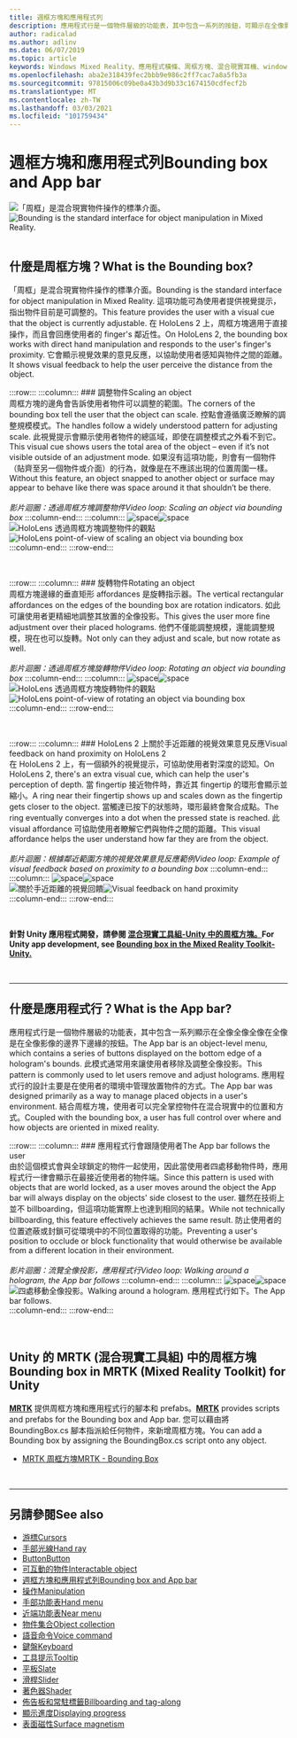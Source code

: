 ```yaml
---
title: 週框方塊和應用程式列
description: 應用程式行是一個物件層級的功能表，其中包含一系列的按鈕，可顯示在全像影像的範圍下邊緣。
author: radicalad
ms.author: adlinv
ms.date: 06/07/2019
ms.topic: article
keywords: Windows Mixed Reality、應用程式橫條、周框方塊、混合現實耳機、windows mixed reality 耳機、虛擬實境耳機、HoloLens、MRTK、混合現實工具組
ms.openlocfilehash: aba2e318439fec2bbb9e986c2ff7cac7a8a5fb3a
ms.sourcegitcommit: 97815006c09be0a43b3d9b33c1674150cdfecf2b
ms.translationtype: MT
ms.contentlocale: zh-TW
ms.lasthandoff: 03/03/2021
ms.locfileid: "101759434"
---
```

# <a name="bounding-box-and-app-bar"></a><span data-ttu-id="80d8f-104">週框方塊和應用程式列</span><span class="sxs-lookup"><span data-stu-id="80d8f-104">Bounding box and App bar</span></span>
<span data-ttu-id="80d8f-105">![「周框」是混合現實物件操作的標準介面。](images/UX_Hero_BoundingBox.jpg)</span><span class="sxs-lookup"><span data-stu-id="80d8f-105">![Bounding is the standard interface for object manipulation in Mixed Reality.](images/UX_Hero_BoundingBox.jpg)</span></span><br>
<br>

## <a name="what-is-the-bounding-box"></a><span data-ttu-id="80d8f-106">什麼是周框方塊？</span><span class="sxs-lookup"><span data-stu-id="80d8f-106">What is the Bounding box?</span></span>

<span data-ttu-id="80d8f-107">「周框」是混合現實物件操作的標準介面。</span><span class="sxs-lookup"><span data-stu-id="80d8f-107">Bounding is the standard interface for object manipulation in Mixed Reality.</span></span> <span data-ttu-id="80d8f-108">這項功能可為使用者提供視覺提示，指出物件目前是可調整的。</span><span class="sxs-lookup"><span data-stu-id="80d8f-108">This feature provides the user with a visual cue that the object is currently adjustable.</span></span> <span data-ttu-id="80d8f-109">在 HoloLens 2 上，周框方塊適用于直接操作，而且會回應使用者的 finger's 鄰近性。</span><span class="sxs-lookup"><span data-stu-id="80d8f-109">On HoloLens 2, the bounding box works with direct hand manipulation and responds to the user's finger's proximity.</span></span> <span data-ttu-id="80d8f-110">它會顯示視覺效果的意見反應，以協助使用者感知與物件之間的距離。</span><span class="sxs-lookup"><span data-stu-id="80d8f-110">It shows visual feedback to help the user perceive the distance from the object.</span></span>

:::row:::
    :::column:::
        ### <a name="scaling-an-objectbr"></a><span data-ttu-id="80d8f-111">調整物件</span><span class="sxs-lookup"><span data-stu-id="80d8f-111">Scaling an object</span></span><br>
        <span data-ttu-id="80d8f-112">周框方塊的邊角會告訴使用者物件可以調整的範圍。</span><span class="sxs-lookup"><span data-stu-id="80d8f-112">The corners of the bounding box tell the user that the object can scale.</span></span> <span data-ttu-id="80d8f-113">控點會遵循廣泛瞭解的調整規模模式。</span><span class="sxs-lookup"><span data-stu-id="80d8f-113">The handles follow a widely understood pattern for adjusting scale.</span></span> <span data-ttu-id="80d8f-114">此視覺提示會顯示使用者物件的總區域，即使在調整模式之外看不到它。</span><span class="sxs-lookup"><span data-stu-id="80d8f-114">This visual cue shows users the total area of the object – even if it’s not visible outside of an adjustment mode.</span></span> <span data-ttu-id="80d8f-115">如果沒有這項功能，則會有一個物件（貼齊至另一個物件或介面）的行為，就像是在不應該出現的位置周圍一樣。</span><span class="sxs-lookup"><span data-stu-id="80d8f-115">Without this feature, an object snapped to another object or surface may appear to behave like there was space around it that shouldn’t be there.</span></span><br>
        <br>
        <span data-ttu-id="80d8f-116">*影片迴圈：透過周框方塊調整物件*</span><span class="sxs-lookup"><span data-stu-id="80d8f-116">*Video loop: Scaling an object via bounding box*</span></span>
    :::column-end:::
        :::column:::
        <span data-ttu-id="80d8f-117">![space](images/spacer-20x582.png)</span><span class="sxs-lookup"><span data-stu-id="80d8f-117">![space](images/spacer-20x582.png)</span></span><br>
       <span data-ttu-id="80d8f-118">![HoloLens 透過周框方塊調整物件的觀點](images/HoloLens2_BoundingBox.gif)</span><span class="sxs-lookup"><span data-stu-id="80d8f-118">![HoloLens point-of-view of scaling an object via bounding box](images/HoloLens2_BoundingBox.gif)</span></span><br>
    :::column-end:::
:::row-end:::

<br>

:::row:::
    :::column:::
        ### <a name="rotating-an-objectbr"></a><span data-ttu-id="80d8f-119">旋轉物件</span><span class="sxs-lookup"><span data-stu-id="80d8f-119">Rotating an object</span></span><br>
        <span data-ttu-id="80d8f-120">周框方塊邊緣的垂直矩形 affordances 是旋轉指示器。</span><span class="sxs-lookup"><span data-stu-id="80d8f-120">The vertical rectangular affordances on the edges of the bounding box are rotation indicators.</span></span> <span data-ttu-id="80d8f-121">如此可讓使用者更精細地調整其放置的全像投影。</span><span class="sxs-lookup"><span data-stu-id="80d8f-121">This gives the user more fine adjustment over their placed holograms.</span></span> <span data-ttu-id="80d8f-122">他們不僅能調整規模，還能調整規模，現在也可以旋轉。</span><span class="sxs-lookup"><span data-stu-id="80d8f-122">Not only can they adjust and scale, but now rotate as well.</span></span><br>
        <br>
        <span data-ttu-id="80d8f-123">*影片迴圈：透過周框方塊旋轉物件*</span><span class="sxs-lookup"><span data-stu-id="80d8f-123">*Video loop: Rotating an object via bounding box*</span></span>
    :::column-end:::
        :::column:::
        <span data-ttu-id="80d8f-124">![space](images/spacer-20x582.png)</span><span class="sxs-lookup"><span data-stu-id="80d8f-124">![space](images/spacer-20x582.png)</span></span><br>
       <span data-ttu-id="80d8f-125">![HoloLens 透過周框方塊旋轉物件的觀點](images/HoloLens2_BoundingBox_Rotate.gif)</span><span class="sxs-lookup"><span data-stu-id="80d8f-125">![HoloLens point-of-view of rotating an object via bounding box](images/HoloLens2_BoundingBox_Rotate.gif)</span></span><br>
    :::column-end:::
:::row-end:::

<br>

:::row:::
    :::column:::
        ### <a name="visual-feedback-on-hand-proximity-on-hololens-2br"></a><span data-ttu-id="80d8f-126">HoloLens 2 上關於手近距離的視覺效果意見反應</span><span class="sxs-lookup"><span data-stu-id="80d8f-126">Visual feedback on hand proximity on HoloLens 2</span></span><br>
        <span data-ttu-id="80d8f-127">在 HoloLens 2 上，有一個額外的視覺提示，可協助使用者對深度的認知。</span><span class="sxs-lookup"><span data-stu-id="80d8f-127">On HoloLens 2, there's an extra visual cue, which can help the user's perception of depth.</span></span> <span data-ttu-id="80d8f-128">當 fingertip 接近物件時，靠近其 fingertip 的環形會顯示並縮小。</span><span class="sxs-lookup"><span data-stu-id="80d8f-128">A ring near their fingertip shows up and scales down as the fingertip gets closer to the object.</span></span> <span data-ttu-id="80d8f-129">當觸達已按下的狀態時，環形最終會聚合成點。</span><span class="sxs-lookup"><span data-stu-id="80d8f-129">The ring eventually converges into a dot when the pressed state is reached.</span></span> <span data-ttu-id="80d8f-130">此 visual affordance 可協助使用者瞭解它們與物件之間的距離。</span><span class="sxs-lookup"><span data-stu-id="80d8f-130">This visual affordance helps the user understand how far they are from the object.</span></span><br>
        <br>
        <span data-ttu-id="80d8f-131">*影片迴圈：根據鄰近範圍方塊的視覺效果意見反應範例*</span><span class="sxs-lookup"><span data-stu-id="80d8f-131">*Video loop: Example of visual feedback based on proximity to a bounding box*</span></span>
    :::column-end:::
        :::column:::
        <span data-ttu-id="80d8f-132">![space](images/spacer-20x582.png)</span><span class="sxs-lookup"><span data-stu-id="80d8f-132">![space](images/spacer-20x582.png)</span></span><br>
       <span data-ttu-id="80d8f-133">![關於手近距離的視覺回饋](images/HoloLens2_Proximity.gif)</span><span class="sxs-lookup"><span data-stu-id="80d8f-133">![Visual feedback on hand proximity](images/HoloLens2_Proximity.gif)</span></span><br>
    :::column-end:::
:::row-end:::

<br>

<span data-ttu-id="80d8f-134">**針對 Unity 應用程式開發，請參閱 [混合現實工具組-Unity 中的周框方塊。](https://microsoft.github.io/MixedRealityToolkit-Unity/Documentation/README_BoundingBox.html)**</span><span class="sxs-lookup"><span data-stu-id="80d8f-134">**For Unity app development, see [Bounding box in the Mixed Reality Toolkit-Unity.](https://microsoft.github.io/MixedRealityToolkit-Unity/Documentation/README_BoundingBox.html)**</span></span>

<br>

---

## <a name="what-is-the-app-bar"></a><span data-ttu-id="80d8f-135">什麼是應用程式行？</span><span class="sxs-lookup"><span data-stu-id="80d8f-135">What is the App bar?</span></span>

<span data-ttu-id="80d8f-136">應用程式行是一個物件層級的功能表，其中包含一系列顯示在全像全像全像在全像是在全像影像的邊界下邊緣的按鈕。</span><span class="sxs-lookup"><span data-stu-id="80d8f-136">The App bar is an object-level menu, which contains a series of buttons displayed on the bottom edge of a hologram's bounds.</span></span> <span data-ttu-id="80d8f-137">此模式通常用來讓使用者移除及調整全像投影。</span><span class="sxs-lookup"><span data-stu-id="80d8f-137">This pattern is commonly used to let users remove and adjust holograms.</span></span> <span data-ttu-id="80d8f-138">應用程式行的設計主要是在使用者的環境中管理放置物件的方式。</span><span class="sxs-lookup"><span data-stu-id="80d8f-138">The App bar was designed primarily as a way to manage placed objects in a user's environment.</span></span> <span data-ttu-id="80d8f-139">結合周框方塊，使用者可以完全掌控物件在混合現實中的位置和方式。</span><span class="sxs-lookup"><span data-stu-id="80d8f-139">Coupled with the bounding box, a user has full control over where and how objects are oriented in mixed reality.</span></span>

:::row:::
    :::column:::
        ### <a name="the-app-bar-follows-the-userbr"></a><span data-ttu-id="80d8f-140">應用程式行會跟隨使用者</span><span class="sxs-lookup"><span data-stu-id="80d8f-140">The App bar follows the user</span></span><br>
        <span data-ttu-id="80d8f-141">由於這個模式會與全球鎖定的物件一起使用，因此當使用者四處移動物件時，應用程式行一律會顯示在最接近使用者的物件端。</span><span class="sxs-lookup"><span data-stu-id="80d8f-141">Since this pattern is used with objects that are world locked, as a user moves around the object the App bar will always display on the objects' side closest to the user.</span></span> <span data-ttu-id="80d8f-142">雖然在技術上並不 billboarding，但這項功能實際上也達到相同的結果。</span><span class="sxs-lookup"><span data-stu-id="80d8f-142">While not technically billboarding, this feature effectively achieves the same result.</span></span> <span data-ttu-id="80d8f-143">防止使用者的位置遮蔽或封鎖可從環境中的不同位置取得的功能。</span><span class="sxs-lookup"><span data-stu-id="80d8f-143">Preventing a user's position to occlude or block functionality that would otherwise be available from a different location in their environment.</span></span> <br>
        <br>
        <span data-ttu-id="80d8f-144">*影片迴圈：流覽全像投影，應用程式行*</span><span class="sxs-lookup"><span data-stu-id="80d8f-144">*Video loop: Walking around a hologram, the App bar follows*</span></span>
    :::column-end:::
        :::column:::
        <span data-ttu-id="80d8f-145">![space](images/spacer-20x582.png)</span><span class="sxs-lookup"><span data-stu-id="80d8f-145">![space](images/spacer-20x582.png)</span></span><br>
       <span data-ttu-id="80d8f-146">![四處移動全像投影。</span><span class="sxs-lookup"><span data-stu-id="80d8f-146">![Walking around a hologram.</span></span> <span data-ttu-id="80d8f-147">應用程式行如下。](images/HoloLens2_AppBarFollowing.gif)</span><span class="sxs-lookup"><span data-stu-id="80d8f-147">The App bar follows.](images/HoloLens2_AppBarFollowing.gif)</span></span><br>
    :::column-end:::
:::row-end:::

<br>


## <a name="bounding-box-in-mrtk-mixed-reality-toolkit-for-unity"></a><span data-ttu-id="80d8f-148">Unity 的 MRTK (混合現實工具組) 中的周框方塊</span><span class="sxs-lookup"><span data-stu-id="80d8f-148">Bounding box in MRTK (Mixed Reality Toolkit) for Unity</span></span>
<span data-ttu-id="80d8f-149">**[MRTK](https://github.com/Microsoft/MixedRealityToolkit-Unity)** 提供周框方塊和應用程式行的腳本和 prefabs。</span><span class="sxs-lookup"><span data-stu-id="80d8f-149">**[MRTK](https://github.com/Microsoft/MixedRealityToolkit-Unity)** provides scripts and prefabs for the Bounding box and App bar.</span></span> <span data-ttu-id="80d8f-150">您可以藉由將 BoundingBox.cs 腳本指派給任何物件，來新增周框方塊。</span><span class="sxs-lookup"><span data-stu-id="80d8f-150">You can add a Bounding box by assigning the BoundingBox.cs script onto any object.</span></span>

* [<span data-ttu-id="80d8f-151">MRTK 周框方塊</span><span class="sxs-lookup"><span data-stu-id="80d8f-151">MRTK - Bounding Box</span></span>](https://docs.microsoft.com/windows/mixed-reality/mrtk-docs/features/ux-building-blocks/bounding-box.md)


<br>

---


## <a name="see-also"></a><span data-ttu-id="80d8f-152">另請參閱</span><span class="sxs-lookup"><span data-stu-id="80d8f-152">See also</span></span>

* [<span data-ttu-id="80d8f-153">游標</span><span class="sxs-lookup"><span data-stu-id="80d8f-153">Cursors</span></span>](cursors.md)
* [<span data-ttu-id="80d8f-154">手部光線</span><span class="sxs-lookup"><span data-stu-id="80d8f-154">Hand ray</span></span>](point-and-commit.md)
* [<span data-ttu-id="80d8f-155">Button</span><span class="sxs-lookup"><span data-stu-id="80d8f-155">Button</span></span>](button.md)
* [<span data-ttu-id="80d8f-156">可互動的物件</span><span class="sxs-lookup"><span data-stu-id="80d8f-156">Interactable object</span></span>](interactable-object.md)
* [<span data-ttu-id="80d8f-157">週框方塊和應用程式列</span><span class="sxs-lookup"><span data-stu-id="80d8f-157">Bounding box and App bar</span></span>](app-bar-and-bounding-box.md)
* [<span data-ttu-id="80d8f-158">操作</span><span class="sxs-lookup"><span data-stu-id="80d8f-158">Manipulation</span></span>](direct-manipulation.md)
* [<span data-ttu-id="80d8f-159">手部功能表</span><span class="sxs-lookup"><span data-stu-id="80d8f-159">Hand menu</span></span>](hand-menu.md)
* [<span data-ttu-id="80d8f-160">近端功能表</span><span class="sxs-lookup"><span data-stu-id="80d8f-160">Near menu</span></span>](near-menu.md)
* [<span data-ttu-id="80d8f-161">物件集合</span><span class="sxs-lookup"><span data-stu-id="80d8f-161">Object collection</span></span>](object-collection.md)
* [<span data-ttu-id="80d8f-162">語音命令</span><span class="sxs-lookup"><span data-stu-id="80d8f-162">Voice command</span></span>](voice-input.md)
* [<span data-ttu-id="80d8f-163">鍵盤</span><span class="sxs-lookup"><span data-stu-id="80d8f-163">Keyboard</span></span>](keyboard.md)
* [<span data-ttu-id="80d8f-164">工具提示</span><span class="sxs-lookup"><span data-stu-id="80d8f-164">Tooltip</span></span>](tooltip.md)
* [<span data-ttu-id="80d8f-165">平板</span><span class="sxs-lookup"><span data-stu-id="80d8f-165">Slate</span></span>](slate.md)
* [<span data-ttu-id="80d8f-166">滑桿</span><span class="sxs-lookup"><span data-stu-id="80d8f-166">Slider</span></span>](slider.md)
* [<span data-ttu-id="80d8f-167">著色器</span><span class="sxs-lookup"><span data-stu-id="80d8f-167">Shader</span></span>](shader.md)
* [<span data-ttu-id="80d8f-168">佈告板和常駐標籤</span><span class="sxs-lookup"><span data-stu-id="80d8f-168">Billboarding and tag-along</span></span>](billboarding-and-tag-along.md)
* [<span data-ttu-id="80d8f-169">顯示進度</span><span class="sxs-lookup"><span data-stu-id="80d8f-169">Displaying progress</span></span>](progress.md)
* [<span data-ttu-id="80d8f-170">表面磁性</span><span class="sxs-lookup"><span data-stu-id="80d8f-170">Surface magnetism</span></span>](surface-magnetism.md)
